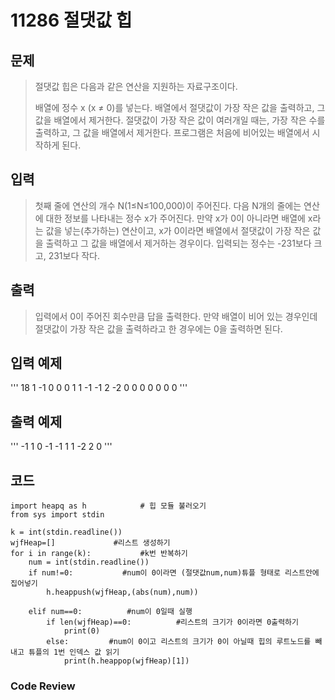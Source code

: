 # 11286 절댓값 힙

## 문제
>절댓값 힙은 다음과 같은 연산을 지원하는 자료구조이다.
>
>배열에 정수 x (x ≠ 0)를 넣는다.
>배열에서 절댓값이 가장 작은 값을 출력하고, 그 값을 배열에서 제거한다. 절댓값이 가장 작은 값이 여러개일 때는, 가장 작은 수를 출력하고, 그 값을 배열에서 제거한다.
>프로그램은 처음에 비어있는 배열에서 시작하게 된다.

## 입력
>첫째 줄에 연산의 개수 N(1≤N≤100,000)이 주어진다. 다음 N개의 줄에는 연산에 대한 정보를 나타내는 정수 x가 주어진다. 만약 x가 0이 아니라면 배열에 x라는 값을 넣는(추가하는) 연산이고, x가 0이라면 배열에서 절댓값이 가장 작은 값을 출력하고 그 값을 배열에서 제거하는 경우이다. 입력되는 정수는 -231보다 크고, 231보다 작다.

## 출력
>입력에서 0이 주어진 회수만큼 답을 출력한다. 만약 배열이 비어 있는 경우인데 절댓값이 가장 작은 값을 출력하라고 한 경우에는 0을 출력하면 된다.

## 입력 예제
'''
18
1
-1
0
0
0
1
1
-1
-1
2
-2
0
0
0
0
0
0
0
'''
## 출력 예제
'''
-1
1
0
-1
-1
1
1
-2
2
0
'''
## 코드
```
import heapq as h            # 힙 모듈 불러오기
from sys import stdin

k = int(stdin.readline())
wjfHeap=[]             #리스트 생성하기
for i in range(k):           #k번 반복하기
    num = int(stdin.readline())
    if num!=0:           #num이 0이라면 (절댓값num,num)튜플 형태로 리스트안에 집어넣기
        h.heappush(wjfHeap,(abs(num),num))
    
    elif num==0:          #num이 0일때 실행
        if len(wjfHeap)==0:          #리스트의 크기가 0이라면 0출력하기
            print(0)
        else:         #num이 0이고 리스트의 크기가 0이 아닐때 힙의 루트노드를 빼내고 튜플의 1번 인덱스 값 읽기
            print(h.heappop(wjfHeap)[1])
```
### Code Review
